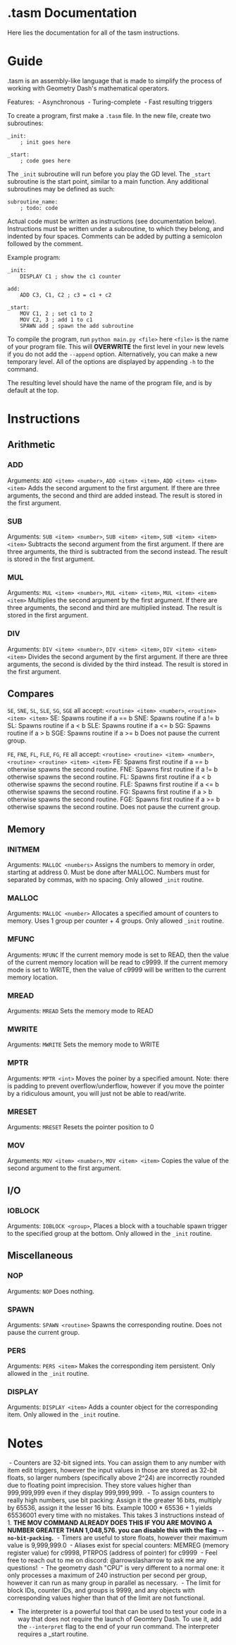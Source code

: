 # .tasm Documentation
Here lies the documentation for all of the tasm instructions.
  
# Guide
.tasm is an assembly-like language that is made to simplify the process of working with Geometry Dash's mathematical operators.
  
Features:
 - Asynchronous
 - Turing-complete
 - Fast resulting triggers
  
To create a program, first make a `.tasm` file.
In the new file, create two subroutines:
```
_init:
    ; init goes here
  
_start:
    ; code goes here
```
  
The `_init` subroutine will run before you play the GD level.
The `_start` subroutine is the start point, similar to a main function.
Any additional subroutines may be defined as such:
```
subroutine_name:
    ; todo: code
```
  
Actual code must be written as instructions (see documentation below).
Instructions must be written under a subroutine, to which they belong, and indented by four spaces.
Comments can be added by putting a semicolon followed by the comment.
  
Example program:
```
_init:
    DISPLAY C1 ; show the c1 counter
  
add:
    ADD C3, C1, C2 ; c3 = c1 + c2
  
_start:
    MOV C1, 2 ; set c1 to 2
    MOV C2, 3 ; add 1 to c1
    SPAWN add ; spawn the add subroutine
```
  
To compile the program, run `python main.py <file>` here `<file>` is the name of your program file. This will **OVERWRITE** the first level in your new levels if you do not add the `--append` option. Alternatively, you can make a new temporary level.
All of the options are displayed by appending `-h` to the command.
  
The resulting level should have the name of the program file, and is by default at the top.
  
# Instructions

## Arithmetic
### ADD
Arguments: `ADD <item> <number>`, `ADD <item> <item>`, `ADD <item> <item> <item>`
Adds the second argument to the first argument.
If there are three arguments, the second and third are added instead.
The result is stored in the first argument.
  
### SUB
Arguments: `SUB <item> <number>`, `SUB <item> <item>`, `SUB <item> <item> <item>`
Subtracts the second argument from the first argument.
If there are three arguments, the third is subtracted from the second instead.
The result is stored in the first argument.
  
### MUL
Arguments: `MUL <item> <number>`, `MUL <item> <item>`, `MUL <item> <item> <item>`
Multiplies the second argument by the first argument.
If there are three arguments, the second and third are multiplied instead.
The result is stored in the first argument.
  
### DIV
Arguments: `DIV <item> <number>`, `DIV <item> <item>`, `DIV <item> <item> <item>`
Divides the second argument by the first argument.
If there are three arguments, the second is divided by the third instead.
The result is stored in the first argument.
  
## Compares
`SE`, `SNE`, `SL`, `SLE`, `SG`, `SGE` all accept: `<routine> <item> <number>`, `<routine> <item> <item>`
SE: Spawns routine if a == b
SNE: Spawns routine if a != b
SL: Spawns routine if a < b
SLE: Spawns routine if a <= b
SG: Spawns routine if a > b
SGE: Spawns routine if a >= b
Does not pause the current group.
  
`FE`, `FNE`, `FL`, `FLE`, `FG`, `FE` all accept: `<routine> <routine> <item> <number>`, `<routine> <routine> <item> <item>`
FE: Spawns first routine if a == b otherwise spawns the second routine.
FNE: Spawns first routine if a != b otherwise spawns the second routine.
FL: Spawns first routine if a < b otherwise spawns the second routine.
FLE: Spawns first routine if a <= b otherwise spawns the second routine.
FG: Spawns first routine if a > b otherwise spawns the second routine.
FGE: Spawns first routine if a >= b otherwise spawns the second routine.
Does not pause the current group.
  
## Memory
### INITMEM
Arguments: `MALLOC <numbers>`
Assigns the numbers to memory in order, starting at address 0. Must be done after MALLOC. Numbers must for separated by commas, with no spacing.
Only allowed `_init` routine.
  
### MALLOC
Arguments: `MALLOC <number>`
Allocates a specified amount of counters to memory. Uses 1 group per counter + 4 groups.
Only allowed `_init` routine.
  
### MFUNC
Arguments: `MFUNC`
If the current memory mode is set to READ, then the value of the current memory location will be read to c9999.
If the current memory mode is set to WRITE, then the value of c9999 will be written to the current memory location.
  
### MREAD
Arguments: `MREAD`
Sets the memory mode to READ
  
### MWRITE
Arguments: `MWRITE`
Sets the memory mode to WRITE
  
### MPTR
Arguments: `MPTR <int>`
Moves the poiner by a specified amount.
Note: there is padding to prevent overflow/underflow, however if you move the pointer by a ridiculous amount, you will just not be able to read/write.
  
### MRESET
Arguments: `MRESET`
Resets the pointer position to 0
  
### MOV
Arguments: `MOV <item> <number>`, `MOV <item> <item>`
Copies the value of the second argument to the first argument.
  
## I/O
### IOBLOCK
Arguments: `IOBLOCK <group>`,
Places a block with a touchable spawn trigger to the specified group at the bottom.
Only allowed in the `_init` routine.
  
## Miscellaneous
### NOP
Arguments: `NOP`
Does nothing.
  
### SPAWN
Arguments: `SPAWN <routine>`
Spawns the corresponding routine.
Does not pause the current group.
  
### PERS
Arguments: `PERS <item>`
Makes the corresponding item persistent.
Only allowed in the `_init` routine.
  
### DISPLAY
Arguments: `DISPLAY <item>`
Adds a counter object for the corresponding item.
Only allowed in the `_init` routine.
  

# Notes
 - Counters are 32-bit signed ints. You can assign them to any number with item edit triggers, however the input values in those are stored as 32-bit floats, so larger numbers (specifically above 2^24) are incorrectly rounded due to floating point imprecision. They store values higher than 999,999,999 even if they display 999,999,999.
 - To assign counters to really high numbers, use bit packing: Assign it the greater 16 bits, multiply by 65536, assign it the lesser 16 bits. Example 1000 * 65536 + 1 yields 65536001 every time with no mistakes. This takes 3 instructions instead of 1. **THE MOV COMMAND ALREADY DOES THIS IF YOU ARE MOVING A NUMBER GREATER THAN 1,048,576. you can disable this with the flag `--no-bit-packing`.**
 - Timers are useful to store floats, however their maximum value is 9,999,999.0
 - Aliases exist for special counters: MEMREG (memory register value) for c9998, PTRPOS (address of pointer) for c9999
 - Feel free to reach out to me on discord: @arrowslasharrow to ask me any questions!
 - The geometry dash "CPU" is very different to a normal one: it only processes a maximum of 240 instruction per second per group, however it can run as many group in parallel as necessary.
 - The limit for block IDs, counter IDs, and groups is 9999, and any objects with corresponding values higher than that of the limit are not functional.
 - The interpreter is a powerful tool that can be used to test your code in a way that does not require the launch of Geomtery Dash. To use it, add the `--interpret` flag to the end of your run command. The interpreter requires a _start routine.